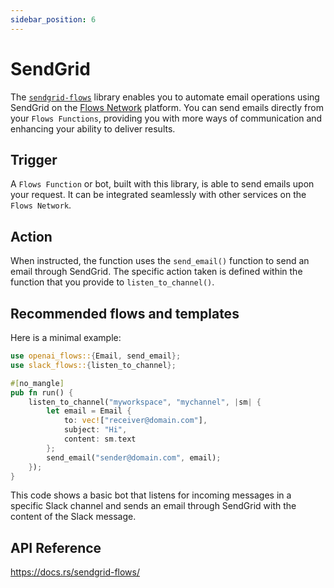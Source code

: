 ```yaml
---
sidebar_position: 6
---
```


# SendGrid

The [`sendgrid-flows`](https://docs.rs/sendgrid-flows/) library enables you to automate email operations using SendGrid on the [Flows Network](https://flows.network/) platform. You can send emails directly from your `Flows Functions`, providing you with more ways of communication and enhancing your ability to deliver results.


## Trigger

A `Flows Function` or bot, built with this library, is able to send emails upon your request. It can be integrated seamlessly with other services on the `Flows Network`.


## Action

When instructed, the function uses the `send_email()` function to send an email through SendGrid. The specific action taken is defined within the function that you provide to `listen_to_channel()`.


## Recommended flows and templates

Here is a minimal example:

```rust
use openai_flows::{Email, send_email};
use slack_flows::{listen_to_channel};

#[no_mangle]
pub fn run() {
    listen_to_channel("myworkspace", "mychannel", |sm| {
        let email = Email {
            to: vec!["receiver@domain.com"],
            subject: "Hi",
            content: sm.text
        };
        send_email("sender@domain.com", email);
    });
}
```

This code shows a basic bot that listens for incoming messages in a specific Slack channel and sends an email through SendGrid with the content of the Slack message.

## API Reference

https://docs.rs/sendgrid-flows/
